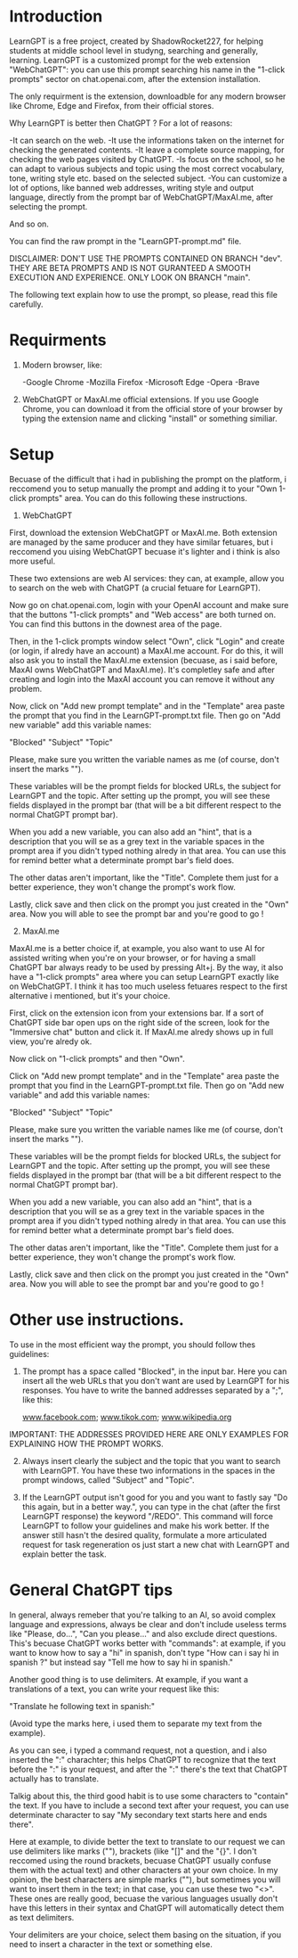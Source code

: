 # Introduction

LearnGPT is a free project, created by ShadowRocket227, for helping students at middle school level in studyng, searching and generally, learning.
LearnGPT is a customized prompt for the web extension "WebChatGPT": you can use this prompt searching his name in the "1-click prompts" sector on chat.openai.com, after
the extension installation.

The only requirment is the extension, downloadble for any modern browser like Chrome, Edge and Firefox, from their official stores.

Why LearnGPT is better then ChatGPT ? For a lot of reasons:

-It can search on the web.
-It use the informations taken on the internet for checking the generated contents.
-It leave a complete source mapping, for checking the web pages visited by ChatGPT.
-Is focus on the school, so he can adapt to various subjects and topic using the most correct vocabulary, tone, writing style etc. based on the selected subject.
-You can customize a lot of options, like banned web addresses, writing style and output language, directly from the prompt bar of WebChatGPT/MaxAI.me, after selecting the prompt.

And so on.

You can find the raw prompt in the "LearnGPT-prompt.md" file. 

DISCLAIMER: DON'T USE THE PROMPTS CONTAINED ON BRANCH "dev". THEY ARE BETA PROMPTS AND IS NOT GURANTEED A SMOOTH EXECUTION AND EXPERIENCE. ONLY LOOK ON BRANCH "main".

The following text explain how to use the prompt, so please, read this file carefully.

# Requirments

1) Modern browser, like:

    -Google Chrome
    -Mozilla Firefox
    -Microsoft Edge
    -Opera
    -Brave

2) WebChatGPT or MaxAI.me official extensions. If you use Google Chrome, you can download it from the official store of your browser by typing the extension name and clicking "install" or something similiar.


# Setup

Becuase of the difficult that i had in publishing the prompt on the platform, i reccomend you to setup manually the prompt and adding it to your "Own 1-click prompts" area. You can do this following these instructions.

1) WebChatGPT

First, download the extension WebChatGPT or MaxAI.me. Both extension are managed by the same producer and they have similar fetuares, but i reccomend you uising WebChatGPT becuase it's lighter and i think is also more useful.

These two extensions are web AI services: they can, at example, allow you to search on the web with ChatGPT (a crucial fetuare for LearnGPT).

Now go on chat.openai.com, login with your OpenAI account and make sure that the buttons "1-click prompts" and "Web access" are both turned on. 
You can find this buttons in the downest area of the page.

Then, in the 1-click prompts window select "Own", click "Login" and create (or login, if alredy have an account) a MaxAI.me account. For do this, it will also ask you to
install the MaxAI.me extension (becuase, as i said before, MaxAI owns WebChatGPT and MaxAI.me). It's completley safe and after creating and login into the MaxAI account you can remove it without any problem.

Now, click on "Add new prompt template" and in the "Template" area paste the prompt that you find in the LearnGPT-prompt.txt file.
Then go on "Add new variable" add this variable names:

"Blocked"
"Subject"
"Topic"

Please, make sure you written the variable names as me (of course, don't insert the marks "").

These variables will be the prompt fields for blocked URLs, the subject for LearnGPT and the topic. After setting up the prompt, you will see these fields displayed in the prompt bar (that will be a bit different respect to the normal ChatGPT prompt bar).

When you add a new variable, you can also add an "hint", that is a description that you will se as a grey text in the variable spaces in the prompt area if you didn't typed nothing alredy in that area. You can use this for remind better what a determinate prompt bar's field does.

The other datas aren't important, like the "Title". Complete them just for a better experience, they won't change the prompt's work flow.

Lastly, click save and then click on the prompt you just created in the "Own" area. Now you will able to see the prompt bar and you're good to go !

2) MaxAI.me

MaxAI.me is a better choice if, at example, you also want to use AI for assisted writing when you're on your browser, or for having a small ChatGPT bar always ready to be used by pressing Alt+j. By the way, it also have a "1-click prompts" area where you can setup LearnGPT exactly like on WebChatGPT. I think it has too much useless fetuares respect to the first alternative i mentioned, but it's your choice.

First, click on the extension icon from your extensions bar. If a sort of ChatGPT side bar open ups on the right side of the screen, look for the "Immersive chat" button and click it. If MaxAI.me alredy shows up in full view, you're alredy ok.

Now click on "1-click prompts" and then "Own".

Click on "Add new prompt template" and in the "Template" area paste the prompt that you find in the LearnGPT-prompt.txt file.
Then go on "Add new variable" and add this variable names:

"Blocked"
"Subject"
"Topic"

Please, make sure you written the variable names like me (of course, don't insert the marks "").

These variables will be the prompt fields for blocked URLs, the subject for LearnGPT and the topic. After setting up the prompt, you will see these fields displayed in the prompt bar (that will be a bit different respect to the normal ChatGPT prompt bar).

When you add a new variable, you can also add an "hint", that is a description that you will se as a grey text in the variable spaces in the prompt area if you didn't typed nothing alredy in that area. You can use this for remind better what a determinate prompt bar's field does.

The other datas aren't important, like the "Title". Complete them just for a better experience, they won't change the prompt's work flow.

Lastly, click save and then click on the prompt you just created in the "Own" area. Now you will able to see the prompt bar and you're good to go !

# Other use instructions.

To use in the most efficient way the prompt, you should follow thes guidelines:

1) The prompt has a space called "Blocked", in the input bar. Here you can insert all the web URLs that you don't want are used by    LearnGPT for his responses. You have to write the banned addresses separated by a ";", like this:

    www.facebook.com; www.tikok.com; www.wikipedia.org

IMPORTANT: THE ADDRESSES PROVIDED HERE ARE ONLY EXAMPLES FOR EXPLAINING HOW THE PROMPT WORKS.

2) Always insert clearly the subject and the topic that you want to search with LearnGPT. You have these two informations in the spaces in the prompt windows, called "Subject" and "Topic".

3) If the LearnGPT output isn't good for you and you want to fastly say "Do this again, but in a better way.", you can type in the chat (after the first LearnGPT response) the keyword "/REDO". This command will force LearnGPT to follow your guidelines and make his work better. If the answer still hasn't the desired quality, formulate a more articulated request for task regeneration os just start a new chat with LearnGPT and explain better the task.


# General ChatGPT tips

In general, always remeber that you're talking to an AI, so avoid complex language and expressions, always be clear and don't include useless terms like "Please, do...", "Can you please..." and also exclude direct questions. This's becuase ChatGPT works better with "commands": at example, if you want to know how to say a "hi" in spanish, don't type "How can i say hi in spanish ?" but instead say "Tell me how to say hi in spanish."

Another good thing is to use delimiters. At example, if you want a translations of a text, you can write your request like this:

"Translate he following text in spanish:"

(Avoid type the marks here, i used them to separate my text from the example).

As you can see, i typed a command request, not a question, and i also inserted the ":" charachter; this helps ChatGPT to recognize that the text before the ":" is your request, and after the ":" there's the text that ChatGPT actually has to translate.

Talkig about this, the third good habit is to use some characters to "contain" the text. If you have to include a second text after your request, you can use determinate character to say "My secondary text starts here and ends there". 

Here at example, to divide better the text to translate to our request we can use delimiters like marks (""), brackets (like "[]" and the "{}". I don't reccomed using the round brackets, becuase ChatGPT usually confuse them with the actual text) and other characters at your own choice. In my opinion, the best characters are simple marks (""), but sometimes you will want to insert them in the text; in that case, you can use these two "<>". These ones are really good, becuase the various languages usually don't have this letters in their syntax and ChatGPT will automatically detect them as text delimiters.

Your delimiters are your choice, select them basing on the situation, if you need to insert a character in the text or something else.